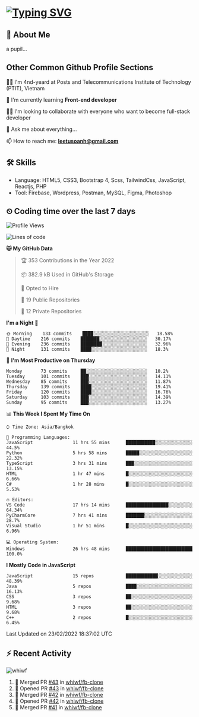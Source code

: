 # [![Typing SVG](https://readme-typing-svg.herokuapp.com?color=%23FFC83D&lines=Hi%2C+I'm+Le%2C+Tu+Oanh+%F0%9F%91%8B)](https://git.io/typing-svg)

## 🚀 About Me
a pupil...

<!-- ![GitHub metrics](https://metrics.lecoq.io/whiwf)   -->

## Other Common Github Profile Sections
👩‍🎓 I'm 4nd-yeard at Posts and Telecommunications Institute of Technology (PTIT), Vietnam

🌱 I'm currently learning **Front-end developer**

👯‍♀️ I'm looking to collaborate with everyone who want to become full-stack developer

💬 Ask me about everything...

📫 How to reach me: **leetusoanh@gmail.com**

## 🛠 Skills
- Language: HTML5, CSS3, Bootstrap 4, Scss, TailwindCss, JavaScript, Reactjs, PHP
- Tool: Firebase, Wordpress, Postman, MySQL, Figma, Photoshop

## ⏲ Coding time over the last 7 days
<!--START_SECTION:waka-->
![Profile Views](http://img.shields.io/badge/Profile%20Views-32-blue)

![Lines of code](https://img.shields.io/badge/From%20Hello%20World%20I%27ve%20Written-2%20Million%20lines%20of%20code-blue)

**🐱 My GitHub Data** 

> 🏆 353 Contributions in the Year 2022
 > 
> 📦 382.9 kB Used in GitHub's Storage 
 > 
> 💼 Opted to Hire
 > 
> 📜 19 Public Repositories 
 > 
> 🔑 12 Private Repositories  
 > 
**I'm a Night 🦉** 

```text
🌞 Morning    133 commits    ████░░░░░░░░░░░░░░░░░░░░░   18.58% 
🌆 Daytime    216 commits    ███████░░░░░░░░░░░░░░░░░░   30.17% 
🌃 Evening    236 commits    ████████░░░░░░░░░░░░░░░░░   32.96% 
🌙 Night      131 commits    ████░░░░░░░░░░░░░░░░░░░░░   18.3%

```
📅 **I'm Most Productive on Thursday** 

```text
Monday       73 commits     ██░░░░░░░░░░░░░░░░░░░░░░░   10.2% 
Tuesday      101 commits    ███░░░░░░░░░░░░░░░░░░░░░░   14.11% 
Wednesday    85 commits     ███░░░░░░░░░░░░░░░░░░░░░░   11.87% 
Thursday     139 commits    ████░░░░░░░░░░░░░░░░░░░░░   19.41% 
Friday       120 commits    ████░░░░░░░░░░░░░░░░░░░░░   16.76% 
Saturday     103 commits    ███░░░░░░░░░░░░░░░░░░░░░░   14.39% 
Sunday       95 commits     ███░░░░░░░░░░░░░░░░░░░░░░   13.27%

```


📊 **This Week I Spent My Time On** 

```text
⌚︎ Time Zone: Asia/Bangkok

💬 Programming Languages: 
JavaScript               11 hrs 55 mins      ███████████░░░░░░░░░░░░░░   44.5% 
Python                   5 hrs 58 mins       █████░░░░░░░░░░░░░░░░░░░░   22.32% 
TypeScript               3 hrs 31 mins       ███░░░░░░░░░░░░░░░░░░░░░░   13.15% 
HTML                     1 hr 47 mins        █░░░░░░░░░░░░░░░░░░░░░░░░   6.66% 
C#                       1 hr 28 mins        █░░░░░░░░░░░░░░░░░░░░░░░░   5.53%

🔥 Editors: 
VS Code                  17 hrs 14 mins      ████████████████░░░░░░░░░   64.34% 
PyCharmCore              7 hrs 41 mins       ███████░░░░░░░░░░░░░░░░░░   28.7% 
Visual Studio            1 hr 51 mins        █░░░░░░░░░░░░░░░░░░░░░░░░   6.96%

💻 Operating System: 
Windows                  26 hrs 48 mins      █████████████████████████   100.0%

```

**I Mostly Code in JavaScript** 

```text
JavaScript               15 repos            ████████████░░░░░░░░░░░░░   48.39% 
Java                     5 repos             ████░░░░░░░░░░░░░░░░░░░░░   16.13% 
CSS                      3 repos             ██░░░░░░░░░░░░░░░░░░░░░░░   9.68% 
HTML                     3 repos             ██░░░░░░░░░░░░░░░░░░░░░░░   9.68% 
C++                      2 repos             █░░░░░░░░░░░░░░░░░░░░░░░░   6.45%

```



 Last Updated on 23/02/2022 18:37:02 UTC
<!--END_SECTION:waka-->

## ⚡ Recent Activity
<!-- [![Top Langs](https://github-readme-stats.vercel.app/api/top-langs/?username=whiwf&layout=compact&theme=radical&hide=css)](https://github.com/anuraghazra/github-readme-stats)
 -->
<p><img align="center" src="https://github-readme-streak-stats.herokuapp.com/?user=whiwf&theme=radical" alt="whiwf" /></p>


<!--START_SECTION:activity-->
1. 🎉 Merged PR [#43](https://github.com/whiwf/fb-clone/pull/43) in [whiwf/fb-clone](https://github.com/whiwf/fb-clone)
2. 💪 Opened PR [#43](https://github.com/whiwf/fb-clone/pull/43) in [whiwf/fb-clone](https://github.com/whiwf/fb-clone)
3. 🎉 Merged PR [#42](https://github.com/whiwf/fb-clone/pull/42) in [whiwf/fb-clone](https://github.com/whiwf/fb-clone)
4. 💪 Opened PR [#42](https://github.com/whiwf/fb-clone/pull/42) in [whiwf/fb-clone](https://github.com/whiwf/fb-clone)
5. 🎉 Merged PR [#41](https://github.com/whiwf/fb-clone/pull/41) in [whiwf/fb-clone](https://github.com/whiwf/fb-clone)
<!--END_SECTION:activity-->
